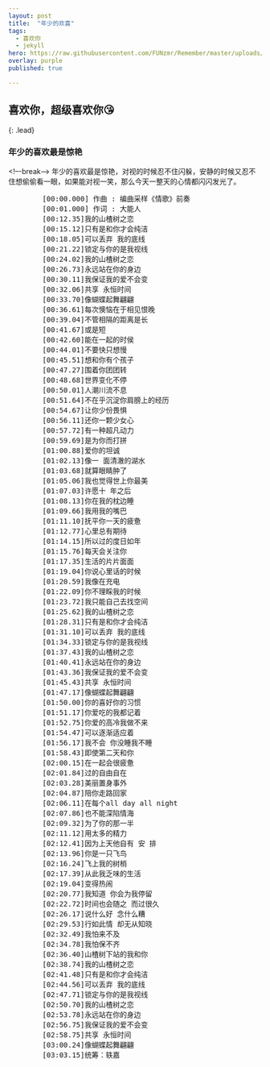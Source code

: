 ```yaml
---
layout: post
title:  "年少的欢喜"
tags:
  - 喜欢你
  - jekyll
hero: https://raw.githubusercontent.com/FUNzmr/Remember/master/uploads/zmr1569464182809.jpg
overlay: purple
published: true

---
```

## 喜欢你，超级喜欢你😘
{: .lead}
### 年少的喜欢最是惊艳
<!–-break-–>
年少的喜欢最是惊艳，对视的时候忍不住闪躲，安静的时候又忍不住想偷偷看一眼，如果能对视一笑，那么今天一整天的心情都闪闪发光了。

<link rel="stylesheet" href="https://cdn.bootcss.com/aplayer/1.10.1/APlayer.min.css">
<script src="https://cdn.bootcss.com/aplayer/1.10.1/APlayer.min.js"></script>
<div id="aplayer">
	<pre class="aplayer-lrc-content">
        [00:00.000] 作曲 : 编曲采样《情歌》前奏
		[00:01.000] 作词 : 大能人
		[00:12.35]我的山楂树之恋
		[00:15.12]只有是和你才会纯洁
		[00:18.05]可以丢弃 我的底线
		[00:21.22]锁定与你的是我视线
		[00:24.02]我的山楂树之恋
		[00:26.73]永远站在你的身边
		[00:30.11]我保证我的爱不会变
		[00:32.06]共享 永恒时间
		[00:33.70]像蝴蝶起舞翩翩
		[00:36.61]每次懊恼在于相见恨晚
		[00:39.04]不管相隔的距离是长
		[00:41.67]或是短
		[00:42.60]能在一起的时侯
		[00:44.01]不要快只想慢
		[00:45.51]想和你有个孩子
		[00:47.27]围着你团团转
		[00:48.68]世界变化不停
		[00:50.01]人潮川流不息
		[00:51.64]不在乎沉淀你肩膀上的经历
		[00:54.67]让你少份畏惧
		[00:56.11]还你一颗少女心
		[00:57.72]有一种超凡动力
		[00:59.69]是为你而打拼
		[01:00.88]爱你的坦诚
		[01:02.13]像一 面清澈的湖水
		[01:03.68]就算眼睛肿了
		[01:05.06]我也觉得世上你最美
		[01:07.03]许愿十 年之后
		[01:08.13]你在我的枕边睡
		[01:09.66]我用我的嘴巴
		[01:11.10]抚平你一天的疲惫
		[01:12.77]心里总有期待
		[01:14.15]所以过的度日如年
		[01:15.76]每天会关注你
		[01:17.35]生活的片片面面
		[01:19.04]你说心里话的时候
		[01:20.59]我像在充电
		[01:22.09]你不理睬我的时候
		[01:23.72]我只能自己去找空间
		[01:25.62]我的山楂树之恋
		[01:28.31]只有是和你才会纯洁
		[01:31.10]可以丢弃 我的底线
		[01:34.33]锁定与你的是我视线
		[01:37.43]我的山楂树之恋
		[01:40.41]永远站在你的身边
		[01:43.36]我保证我的爱不会变
		[01:45.43]共享 永恒时间
		[01:47.17]像蝴蝶起舞翩翩
		[01:50.00]你的喜好你的习惯
		[01:51.17]你爱吃的我都记着
		[01:52.75]你爱的高冷我做不来
		[01:54.47]可以逐渐适应着
		[01:56.17]我不会 你没睡我不睡
		[01:58.43]即使第二天和你
		[02:00.15]在一起会很疲惫
		[02:01.84]过的自由自在
		[02:03.28]美丽置身事外
		[02:04.87]陪你走路回家
		[02:06.11]在每个all day all night
		[02:07.86]也不能深陷情海
		[02:09.32]为了你的那一半
		[02:11.12]用太多的精力
		[02:12.41]因为上天他自有 安 排
		[02:13.96]你是一只飞鸟
		[02:16.24]飞上我的树梢
		[02:17.39]从此我乏味的生活
		[02:19.04]变得热闹
		[02:20.77]我知道 你会为我停留
		[02:22.72]时间也会随之 而过很久
		[02:26.17]说什么好 念什么糟
		[02:29.53]行如此情 却无从知晓
		[02:32.49]我怕来不及
		[02:34.78]我怕保不齐
		[02:36.40]山楂树下站的我和你
		[02:38.74]我的山楂树之恋
		[02:41.48]只有是和你才会纯洁
		[02:44.56]可以丢弃 我的底线
		[02:47.71]锁定与你的是我视线
		[02:50.70]我的山楂树之恋
		[02:53.78]永远站在你的身边
		[02:56.75]我保证我的爱不会变
		[02:58.75]共享 永恒时间
		[03:00.24]像蝴蝶起舞翩翩
		[03:03.15]统筹：轶嘉
    </pre>
</div>
<script>
const ap = new APlayer({
    container: document.getElementById('aplayer'),
    fixed: true,
	lrcType: 2,
	listFolded: false,
    listMaxHeight: 90,
    audio: [
        {
            title: '山楂树之恋',
			author: '程佳佳',
			url: 'http://music.163.com/song/media/outer/url?id=1381755293.mp3',
			pic: 'http://p2.music.126.net/G00sAe86sPi5gFQyuJHU7A==/109951164260611202.jpg',
            theme: '#46718b'
        }
	]
});
</script>